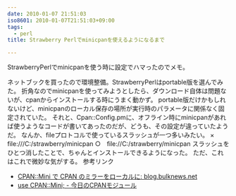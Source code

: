 ```yaml
---
date: 2010-01-07 21:51:03
iso8601: 2010-01-07T21:51:03+09:00
tags:
  - perl
title: Strawberry Perlでminicpanを使えるようになるまで

---
```


StrawberryPerlでminicpanを使う時に設定でハマったのでメモ。


ネットブックを買ったので環境整備。StrawberryPerlはportable版を選んでみた。
折角なのでminicpanを使ってみようとしたら、ダウンロード自体は問題ないが、cpanからインストールする時にうまく動かず。
portable版だけかもしれないけど、minicpanのローカル保存の場所が実行時のパラメータに関係なく固定されていた。
それと、Cpan::Config.pmに、オフライン時にminicpanがあれば使うようなコードが書いてあったのだが、どうも、その設定が違っていたようだ。
なんか、fileプロトコルで使っているスラッシュが一つ多いみたい。
×　file:///C:/strawberry/minicpan
○　file://C:/strawberry/minicpan
スラッシュをひとつ消したことで、ちゃんとインストールできるようになった。
ただ、これはこれで微妙な気がする。
参考リンク
<ul>
<li><a href="http://blog.bulknews.net/mt/archives/002069.html">CPAN::Mini で CPAN のミラーをローカルに: blog.bulknews.net</a></li>
<li><a href="http://cpanmag.koneta.org/006-cpan-mini/">use CPAN::Mini; - 今日のCPANモジュール</a></li>
</ul>
    	